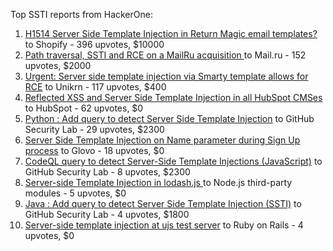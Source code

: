 Top SSTI reports from HackerOne:

1. [H1514 Server Side Template Injection in Return Magic email templates?](https://hackerone.com/reports/423541) to Shopify - 396 upvotes, $10000
2. [Path traversal, SSTI and RCE on a MailRu acquisition ](https://hackerone.com/reports/536130) to Mail.ru - 152 upvotes, $2000
3. [Urgent: Server side template injection via Smarty template allows for RCE](https://hackerone.com/reports/164224) to Unikrn - 117 upvotes, $400
4. [Reflected XSS and Server Side Template Injection  in all HubSpot CMSes](https://hackerone.com/reports/399462) to HubSpot - 62 upvotes, $0
5. [Python : Add query to detect Server Side Template Injection](https://hackerone.com/reports/944359) to GitHub Security Lab - 29 upvotes, $2300
6. [Server Side Template Injection on Name parameter during Sign Up process](https://hackerone.com/reports/1104349) to Glovo - 18 upvotes, $0
7. [CodeQL query to detect Server-Side Template Injections (JavaScript)](https://hackerone.com/reports/894872) to GitHub Security Lab - 8 upvotes, $2300
8. [Server-side Template Injection in lodash.js ](https://hackerone.com/reports/904672) to Node.js third-party modules - 5 upvotes, $0
9. [Java : Add query to detect Server Side Template Injection (SSTI)](https://hackerone.com/reports/1490372) to GitHub Security Lab - 4 upvotes, $1800
10. [Server-side template injection at ujs test server](https://hackerone.com/reports/942103) to Ruby on Rails - 4 upvotes, $0
